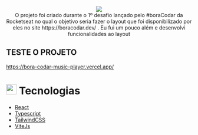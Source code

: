 <div align="center">

  <img src="https://user-images.githubusercontent.com/53402199/211436436-57de8d32-ecca-4d63-95db-ab7f70613dfb.png" />
 </div>
 <div align="center">
O projeto foi criado durante o 1º desafio lançado pelo #boraCodar da Rocketseat no qual o objetivo seria fazer o layout que foi disponibilizado por eles no site https://boracodar.dev/ . Eu fui um pouco além e desenvolvi funcionalidades ao layout
</div>

## TESTE O PROJETO
https://bora-codar-music-player.vercel.app/
  
## <h1><img src="https://github.githubassets.com/images/icons/emoji/unicode/1f4bb.png" width="28px"/> Tecnologias</h1>

<ul>
 <li>
  <a href="https://reactjs.org/" rel="nofollow"> React </a>
 </li>
 <li>
  <a href="https://www.typescriptlang.org/" rel="nofollow"> Typescript </a>
 </li>
 <li>
  <a href="https://tailwindcss.com/" rel="nofollow"> TailwindCSS </a>
 </li>
 <li>
  <a href="https://vitejs.dev/" rel="nofollow"> ViteJs </a>
 </li>
</ul>

